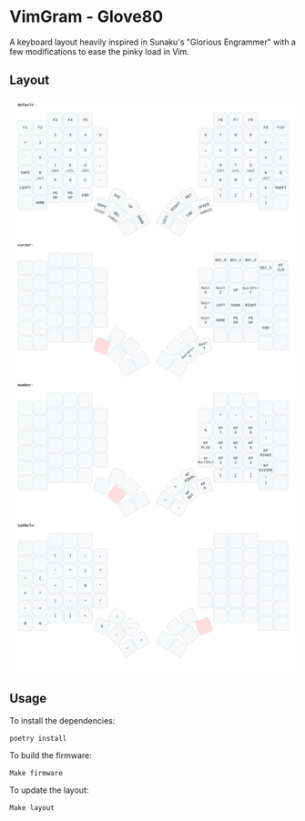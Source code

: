 # VimGram - Glove80
A keyboard layout heavily inspired in Sunaku's "Glorious Engrammer" with a few modifications to ease the pinky load in Vim.

## Layout
![image](./assets/glove80_keymap.svg)

## Usage
To install the dependencies:
```shell
poetry install
```

To build the firmware:
```shell
Make firmware
```

To update the layout:
```shell
Make layout
```
